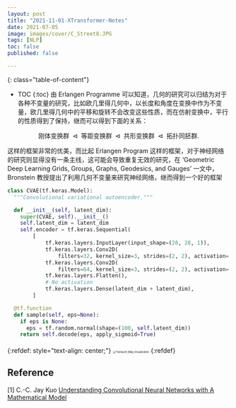```yaml
---
layout: post
title: "2021-11-01-XTransformer-Notes"
date: 2021-07-05
image: images/cover/C_Street8.JPG               
tags: [NLP]
toc: false
published: false

---
```


{: class="table-of-content"}
* TOC
{:toc}
由 Erlangen Programme 可以知道，几何的研究可以归结为对于各种不变量的研究，比如欧几里得几何中，以长度和角度在变换中作为不变量，欧几里得几何中的平移和旋转不会改变这些性质，而在仿射变换中，平行的性质得到了保持，继而可以得到下面的关系：

$$
\text { 刚体变换群 } \triangleleft \text { 等距变换群 } \triangleleft \text { 共形变换群 } \triangleleft \text { 拓扑同胚群. }
$$

这样的框架非常的优美，而比起 Erlangen Program 这样的框架，对于神经网络的研究则显得没有一条主线，这可能会导致重复无效的研究，在 ‘Geometric Deep Learning Grids, Groups, Graphs, Geodesics, and Gauges’ 一文中，Bronstein 教授提出了利用几何不变量来研究神经网络，继而得到一个好的框架



```python
class CVAE(tf.keras.Model):
  """Convolutional variational autoencoder."""

  def __init__(self, latent_dim):
    super(CVAE, self).__init__()
    self.latent_dim = latent_dim
    self.encoder = tf.keras.Sequential(
        [
            tf.keras.layers.InputLayer(input_shape=(28, 28, 1)),
            tf.keras.layers.Conv2D(
                filters=32, kernel_size=3, strides=(2, 2), activation='relu'),
            tf.keras.layers.Conv2D(
                filters=64, kernel_size=3, strides=(2, 2), activation='relu'),
            tf.keras.layers.Flatten(),
            # No activation
            tf.keras.layers.Dense(latent_dim + latent_dim),
        ]

  @tf.function
  def sample(self, eps=None):
    if eps is None:
      eps = tf.random.normal(shape=(100, self.latent_dim))
    return self.decode(eps, apply_sigmoid=True)


```

#### 

{:refdef: style="text-align: center;"}
<img src="/images/2021-02-02-Computational-Optimal-Transport-Note-Part-1/Transport_Map_Visualization.png" alt="Transport_Map_Visualization" style="zoom:40%;" />
{:refdef}



## Reference

[1] C.-C. Jay Kuo [Understanding Convolutional Neural Networks with A Mathematical Model](https://arxiv.org/abs/1609.04112) 
